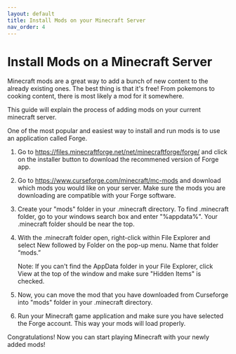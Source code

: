 ```yaml
---
layout: default
title: Install Mods on your Minecraft Server
nav_order: 4
---
```


# Install Mods on a Minecraft Server

Minecraft mods are a great way to add a bunch of new content to the already existing ones. The best thing is that it's free! From pokemons to cooking content, there is most likely a mod for it somewhere.

This guide will explain the process of adding mods on your current minecraft server.


One of the most popular and easiest way to install and run mods is to use an application called Forge.

1. Go to https://files.minecraftforge.net/net/minecraftforge/forge/ and click on the installer button to download the recommened version of Forge app.

2. Go to https://www.curseforge.com/minecraft/mc-mods and download which mods you would like on your server. Make sure the mods you are downloading are compatible with your Forge software.

3. Create your "mods" folder in your .minecraft directory. To find .minecraft folder, go to your windows search box and enter "%appdata%". Your .minecraft folder should be near the top.

4. With the .minecraft folder open, right-click within File Explorer and select New followed by Folder on the pop-up menu. Name that folder “mods.”

    Note: If you can't find the AppData folder in your File Explorer, click View at the top of the window and make sure "Hidden Items" is checked.

5. Now, you can move the mod that you have downloaded from Curseforge into "mods" folder in your .minecraft directory.

6. Run your Minecraft game application and make sure you have selected the Forge account. This way your mods will load properly.

Congratulations! Now you can start playing Minecraft with your newly added mods!